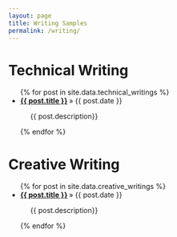 ```yaml
---
layout: page
title: Writing Samples
permalink: /writing/
---
```

# Technical Writing
<ul class="posts">
  {% for post in site.data.technical_writings %}
    <li><strong><a href="{{ post.url }}">{{ post.title }}</a> </strong>&raquo; {{ post.date }}</li>
    <p style="margin-left:20px">{{ post.description}} </p>
  {% endfor %}
</ul>

# Creative Writing
<ul class="posts">
  {% for post in site.data.creative_writings %}
    <li><strong><a href="{{ post.url }}">{{ post.title }}</a> </strong>&raquo; {{ post.date }}</li>
    <p style="margin-left:20px">{{ post.description}} </p>
  {% endfor %}
</ul>

